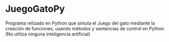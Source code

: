 # JuegoGatoPy
Programa relizado en Python que simula el Juego del gato mediante la creación de funciones, usando métodos y sentencias de control en Python (No utiliza ninguna inteligencia artificial)  
